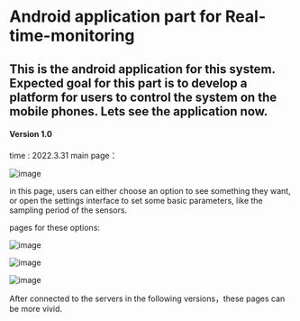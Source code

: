 # Android application part for Real-time-monitoring

This is the android application for this system. Expected goal for this part is to develop a platform for users to control the system on the mobile phones. Lets see the application now.
---
#### Version 1.0
time : 2022.3.31
main page：

![image](https://user-images.githubusercontent.com/48510316/161437552-06adb305-ca50-40b4-9096-c053c3eb6e0b.png)

in this page, users can either choose an option to see something they want, or open the settings interface to set some basic parameters, like the sampling period of the sensors.

pages for these options:

![image](https://user-images.githubusercontent.com/48510316/161437671-d924392b-0047-4e0a-9630-9c1d824b5eeb.png)

![image](https://user-images.githubusercontent.com/48510316/161437689-a4acc1a1-9419-466c-8f1c-11969c43c850.png)

![image](https://user-images.githubusercontent.com/48510316/161437716-6b356180-f669-4c31-a54b-2ae074ab973d.png)

After connected to the servers in the following versions，these pages can be more vivid.




